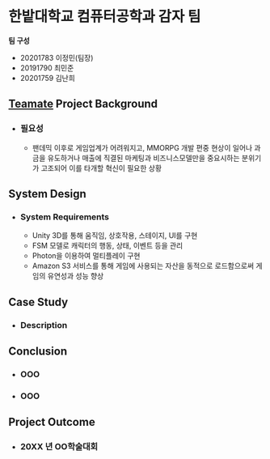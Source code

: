 # 한밭대학교 컴퓨터공학과 감자 팀

**팀 구성**
- 20201783 이정민(팀장) 
- 20191790 최민준
- 20201759 김난희

## <u>Teamate</u> Project Background
- ### 필요성
  - 팬데믹 이후로 게임업계가 어려워지고, MMORPG 개발 편중 현상이 일어나 과금을 유도하거나 매출에 직결된 마케팅과 비즈니스모델만을 중요시하는 분위기가 고조되어 이를 타개할 혁신이 필요한 상황
## System Design
  - ### System Requirements
    - Unity 3D를 통해 움직임, 상호작용, 스테이지, UI를 구현
    - FSM 모델로 캐릭터의 행동, 상태, 이벤트 등을 관리
    - Photon을 이용하여 멀티플레이 구현
    - Amazon S3 서비스를 통해 게임에 사용되는 자산을 동적으로 로드함으로써 게임의 유연성과 성능 향상
    
## Case Study
  - ### Description
  
  
## Conclusion
  - ### OOO
  - ### OOO
  
## Project Outcome
- ### 20XX 년 OO학술대회 
